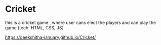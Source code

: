 # Cricket
this is a cricket game , where user cans elect the players and can play the game (tech: HTML, CSS, JS)


https://deekshitha-january.github.io/Cricket/

